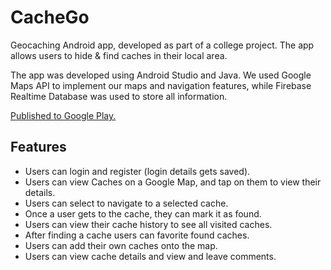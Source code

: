 # CacheGo
Geocaching Android app, developed as part of a college project. 
The app allows users to hide & find caches in their local area. 

The app was developed using Android Studio and Java. 
We used Google Maps API to implement our maps and navigation features, while Firebase Realtime Database was used to store all information. 

 [Published to Google Play.](https://play.google.com/store/apps/details?id=com.cache.cachego)
 
## Features
- Users can login and register (login details gets saved).
- Users can view Caches on a Google Map, and tap on them to view their details.
- Users can select to navigate to a selected cache.
- Once a user gets to the cache, they can mark it as found.
- Users can view their cache history to see all visited caches.
- After finding a cache users can favorite found caches.
- Users can add their own caches onto the map.
- Users can view cache details and view and leave comments.
